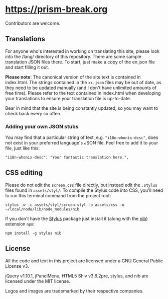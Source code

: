 # https://prism-break.org

Contributors are welcome.

## Translations

For anyone who's interested in working on translating this site, please look into the /lang/ directory of this repository. There are some sample translation JSON files there. To start, just make a copy of the en.json file and start filling it out.

**Please note:** The canonical version of the site text is contained in index.html. The strings contained in the `xx.json` files may be out of date, as they need to be updated manually (and I don't have unlimited amounts of free time). Please refer to the text contained in index.html when developing your translations to ensure your translation file is up-to-date.

Bear in mind that the site is being constantly updated, so you may want to check back every so often.

### Adding your own JSON stubs

You may find that a particular string of text, e.g. `"i18n-whonix-desc"`, does not exist in your preferred language's JSON file. Feel free to add it to your file, just like this:

    "i18n-whonix-desc": "Your fantastic translation here.",

## CSS editing

Please do not edit the `screen.css` file directly, but instead edit the `.stylus` files found in `assets/styl/`. To compile the Stylus code into CSS, you'll need to run this terminal command from the project root:

    stylus -w -c assets/styl/screen.styl -o assets/css -u ~/local/node/lib/node_modules/nib

If you don't have the [Stylus](http://learnboost.github.io/stylus/) package just install it (along with the [nib](http://visionmedia.github.io/nib/)) extension `npm`:

    npm install -g stylus nib

## License

All the code and text in this project are licensed under a GNU General Public License v3.

jQuery v1.10.1, jPanelMenu, HTML5 Shiv v3.6.2pre, stylus, and nib are licensed under the MIT license.

Logos and images are trademarked by their respective companies.
